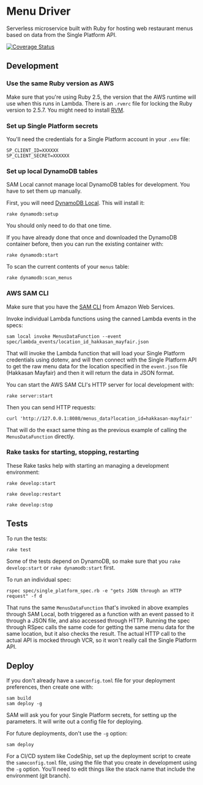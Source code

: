 # Menu Driver

Serverless microservice built with Ruby for hosting web restaurant menus based on data from the Single Platform API.

[![Coverage Status](https://coveralls.io/repos/github/VenueDriver/menu-driver/badge.svg?branch=master)](https://coveralls.io/github/VenueDriver/menu-driver?branch=master)

## Development

### Use the same Ruby version as AWS

Make sure that you're using Ruby 2.5, the version that the AWS runtime will use when this runs in Lambda.  There is an `.rvmrc` file for locking the Ruby version to 2.5.7.  You might need to install [RVM](https://rvm.io/rvm/install).

### Set up Single Platform secrets

You'll need the credentials for a  Single Platform account in your `.env` file:

    SP_CLIENT_ID=XXXXXX
    SP_CLIENT_SECRET=XXXXXX

### Set up local DynamoDB tables

SAM Local cannot manage local DynamoDB tables for development.  You have to set them up manually.

First, you will need [DynamoDB Local](https://docs.aws.amazon.com/amazondynamodb/latest/developerguide/DynamoDBLocal.html).  This will install it:

    rake dynamodb:setup

You should only need to do that one time.

If you have already done that once and downloaded the DynamoDB container before, then you can run the existing container with:

    rake dynamodb:start

To scan the current contents of your ```menus``` table:

    rake dynamodb:scan_menus

### AWS SAM CLI

Make sure that you have the [SAM CLI](https://docs.aws.amazon.com/serverless-application-model/latest/developerguide/serverless-sam-cli-install.html) from Amazon Web Services.

Invoke individual Lambda functions using the canned Lambda events in the specs:

    sam local invoke MenusDataFunction --event spec/lambda_events/location_id_hakkasan_mayfair.json

That will invoke the Lambda function that will load your Single Platform credentials using dotenv, and will then connect with the Single Platform API to get the raw menu data for the location specified in the `event.json` file (Hakkasan Mayfair) and then it will return the data in JSON format.

You can start the AWS SAM CLI's HTTP server for local development with:

    rake server:start

Then you can send HTTP requests:

    curl 'http://127.0.0.1:8080/menus_data?location_id=hakkasan-mayfair'

That will do the exact same thing as the previous example of calling the `MenusDataFunction` directly.

### Rake tasks for starting, stopping, restarting

These Rake tasks help with starting an managing a development environment:

    rake develop:start
    
    rake develop:restart
    
    rake develop:stop

## Tests

To run the tests:

    rake test

Some of the tests depend on DynamoDB, so make sure that you `rake develop:start` or `rake dynamodb:start` first.

To run an individual spec:

    rspec spec/single_platform_spec.rb -e "gets JSON through an HTTP request" -f d

That runs the same `MenusDataFunction` that's invoked in above examples through SAM Local, both triggered as a function with an event passed to it through a JSON file, and also accessed through HTTP.  Running the spec through RSpec calls the same code for getting the same menu data for the same location, but it also checks the result.  The actual HTTP call to the actual API is mocked through VCR, so it won't really call the Single Platform API.

## Deploy

If you don't already have a `samconfig.toml` file for your deployment preferences, then create one with:

    sam build
    sam deploy -g

SAM will ask you for your Single Platform secrets, for setting up the parameters.  It will write out a config file for deploying.

For future deployments, don't use the `-g` option:

    sam deploy

For a CI/CD system like CodeShip, set up the deployment script to create the `sameconfig.toml` file, using the file that you create in development using the `-g` option.  You'll need to edit things like the stack name that include the environment (git branch).